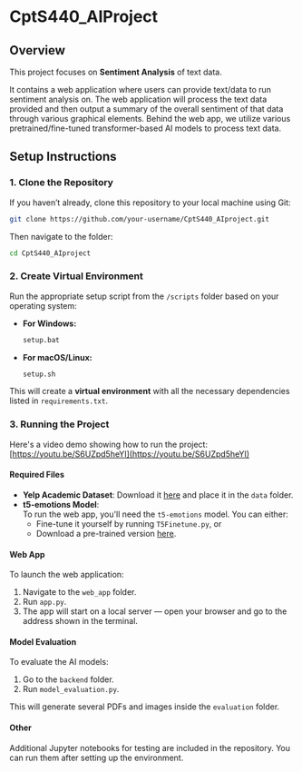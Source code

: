 
# **CptS440_AIProject**

## Overview
This project focuses on **Sentiment Analysis** of text data.

It contains a web application where users can provide text/data to run sentiment analysis on. The web application will process the text data provided and then output a summary of the overall sentiment of that data through various graphical elements.
Behind the web app, we utilize various pretrained/fine-tuned transformer-based AI models to process text data.

## Setup Instructions

### 1. Clone the Repository
If you haven’t already, clone this repository to your local machine using Git:

```bash
git clone https://github.com/your-username/CptS440_AIproject.git
```

Then navigate to the folder:
```bash
cd CptS440_AIproject
```

### 2. Create Virtual Environment
Run the appropriate setup script from the `/scripts` folder based on your operating system:

- **For Windows:**
  ```bash
  setup.bat
  ```

- **For macOS/Linux:**
  ```bash
  setup.sh
  ```

This will create a **virtual environment** with all the necessary dependencies listed in `requirements.txt`.

### 3. Running the Project

Here's a video demo showing how to run the project: [https://youtu.be/S6UZpd5heYI](https://youtu.be/S6UZpd5heYI)

#### Required Files
- **Yelp Academic Dataset**: Download it [here](https://business.yelp.com/data/resources/open-dataset/) and place it in the `data` folder.
- **t5-emotions Model**:  
  To run the web app, you'll need the `t5-emotions` model. You can either:
  - Fine-tune it yourself by running `T5Finetune.py`, or
  - Download a pre-trained version [here](https://www.dropbox.com/scl/fi/1zavrwt2p2iks8uofz2jc/model.safetensors?rlkey=vtgs69mbrx571e9zn4haampiw&st=97aqoh3q&dl=0).

#### Web App
To launch the web application:
1. Navigate to the `web_app` folder.
2. Run `app.py`.
3. The app will start on a local server — open your browser and go to the address shown in the terminal.

#### Model Evaluation
To evaluate the AI models:
1. Go to the `backend` folder.
2. Run `model_evaluation.py`.

This will generate several PDFs and images inside the `evaluation` folder.

#### Other
Additional Jupyter notebooks for testing are included in the repository. You can run them after setting up the environment.

